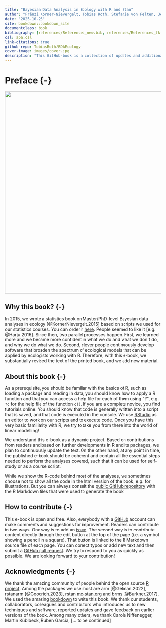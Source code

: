 ```yaml
--- 
title: "Bayesian Data Analysis in Ecology with R and Stan"
author: "Fränzi Korner-Nievergelt, Tobias Roth, Stefanie von Felten, Jerôme Guélat, Bettina Almasi, Louis Hunninck, Pius Korner-Nievergelt"
date: "2025-10-26"
site: bookdown::bookdown_site
documentclass: book
bibliography: [references/References_new.bib, references/References_fk.bib, references/References_svf.bib]
csl: apa.csl
link-citations: true
github-repo: TobiasRoth/BDAEcology
cover-image: images/cover.jpg
description: "This GitHub-book is a collection of updates and additional material to the book Bayesian Data Analysis in Ecology Using Linear Models with R, BUGS, and STAN."
---
```


# Preface {-}

<img src="images/cover.jpg" width="655" style="display: block; margin: auto;" />

## Why this book? {-}
In 2015, we wrote a statistics book on Master/PhD-level Bayesian data analyses in ecology [@KornerNievergelt.2015] based on scripts we used for our statistics courses. You can order it [here](https://www.elsevier.com/books/bayesian-data-analysis-in-ecology-using-linear-models-with-r-bugs-and-stan/korner-nievergelt/978-0-12-801370-0). People seemed to like it [e.g. @Harju.2016]. Since then, two parallel processes happen. First, we learned more and we became more confident in what we do and what we don't do, and why we do what we do. Second, clever people continuously develop software that broaden the spectrum of ecological models that can be applied by ecologists working with R. Therefore, with this e-book, we substantially revised the text of the printed book, and we add new material.

## About this book {-}
As a prerequisite, you should be familiar with the basics of R, such as loading a package and reading in data, you should know how to apply a R function and that you can access a help file for each of them using "?<name of function>", e.g. `?c` for the help file of the function `c()`. If you are a complete novice, you find tutorials online. You should know that code is generally written into a script that is saved, and that code is executed in the console. We use [RStudio](https://posit.co/download/rstudio-desktop/) as an editor to work on our scripts and to execute code. Once you have this very basic familiarity with R, we try to take you from there into the world of linear modelling!

We understand this e-book as a dynamic project. Based on contributions from readers and based on further developments in R and its packages, we plan to continuously update the text. On the other hand, at any point in time, the published e-book should be coherent and contain all the essential steps needed to perform the analyses covered, such that it can be used for self-study or as a course script.

While we show the R-code behind most of the analyses, we sometimes choose not to show all the code in the html version of the book, e.g. for illustrations. But you can always consult the [public GitHub repository](https://github.com/TobiasRoth/BDAEcology) with the R Markdown files that were used to generate the book.

## How to contribute {-}
This e-book is open and free. Also, everybody with a [GitHub](https://github.com) account can make comments and suggestions for improvement. Readers can contribute in two ways. One way is to add an [issue](https://github.com/TobiasRoth/BDAEcology/issues). The second way is to contribute content directly through the edit button at the top of the page (i.e. a symbol showing a pencil in a square). That button is linked to the R Markdown source file of each page. You can correct typos or add new text and then submit a [GitHub pull request](https://help.github.com/articles/about-pull-requests/). We try to respond to you as quickly as possible. We are looking forward to your contribution!

## Acknowledgments {-}
We thank the amazing community of people behind the open source [R project](https://cran.r-project.org/). Among the packages we use most are arm [@Gelman.2022], rstanarm [@Goodrich.2023], rstan [mc-stan.org](https://mc-stan.org) and brms [@Burkner.2017]. We used the amazing [bookdown](https://bookdown.org/yihui/bookdown/) to write this book. 
We thank our students, collaborators, colleagues and contributors who introduced us to new techniques and software, reported updates and gave feedback on earlier versions of the book. Among many others, we thank Carole Niffenegger, Martin Küblbeck, Ruben Garcia, [... to be continued]



